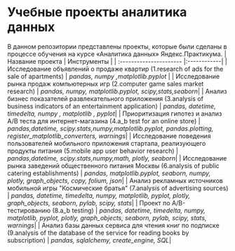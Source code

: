 # Учебные проекты аналитика данных
В данном репозитории представлены проекты, которые были  сделаны в процессе обучения на курсе «Аналитика данных» Яндекс.Практикума.
|Название проекта | Инструменты | 
| :---------------------- |:------------| 
| Исследование объявлений о продаже квартир (1.research of ads for the sale of apartments) | *pandas, numpy ,matplotlib.pyplot* |
| Исследование рынка продаж компьютерных игр (2.computer game sales market research) | *pandas, numpy, matplotlib.pyplot, scipy,stats,seaborn*|
| Анализ бизнес показателей развлекательного приложения (3.analysis of business indicators of an entertainment application) | *pandas, datetime, timedelta, numpy , matplotlib , pyplot*|
| Приоритизация гипотез и анализ А/В теста для интернет-магазина (4.a_b test for an online store) | *pandas,datetime, scipy.stats,numpy,matplotlib.pyplot, pandas.plotting, register_matplotlib_converters, warnings*|
| Исследование поведения пользователей мобильного приложения стартапа, реализующего продукты питания (5.mobile app user behavior research) | *pandas,datetime, scipy.stats,numpy,math, plotly, seaborn*|
| Исследование рынка заведений общественного питания Москвы (6.analysis of public catering establishments) | *pandas, matplotlib.pyplot, seaborn, numpy, plotly, graph_objects, copy, folium, json*|
| Анализ рекламных источников мобильной игры "Космические братья" (7.analysis of advertising sources) | *pandas, datetime, timedelta, numpy, matplotlib, pyplot, plotly, graph_objects, seaborn, pylab, scipy, stats*|
| Проект по A/B-тестированию (8.a_b testing) | *pandas, datetime, timedelta, numpy, matplotlib, pyplot, plotly, graph_objects, seaborn, pylab, scipy, stats, warnings*|
| Анализ базы данных сервиса для чтения книг по подписке (9.analysis of the database of the service for reading books by subscription) | *pandas, sqlalchemy, create_engine, SQL*|
